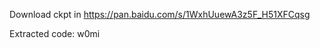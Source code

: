 Download ckpt in [https://pan.baidu.com/s/1WxhUuewA3z5F_H51XFCqsg ](https://pan.baidu.com/s/1WxhUuewA3z5F_H51XFCqsg )

Extracted code: w0mi
